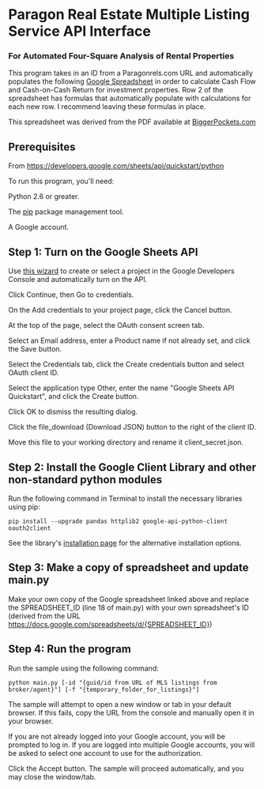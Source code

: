 # Paragon Real Estate Multiple Listing Service API Interface
### For Automated Four-Square Analysis of Rental Properties

This program takes in an ID from a Paragonrels.com URL and automatically populates the following
<a href="https://docs.google.com/spreadsheets/d/1S-Vqsw_JyrCo6_zziWM_llZNl8AU92MeLZx9Xp5lMyw/edit?usp=divesdk"> Google Spreadsheet</a>
in order to calculate Cash Flow and Cash-on-Cash Return for investment properties.
Row 2 of the spreadsheet has formulas that automatically populate with calculations for each new row.
I recommend leaving these formulas in place.


This spreadsheet was derived from the PDF available at
<a href="https://www.biggerpockets.com/renewsblog/easily-analyzing-rental-properties-four-square-method/">BiggerPockets.com</a>

## Prerequisites
From https://developers.google.com/sheets/api/quickstart/python

To run this program, you'll need:

Python 2.6 or greater.

The <a href="https://pypi.python.org/pypi/pip">pip</a> package management tool.

A Google account.

## Step 1: Turn on the Google Sheets API
Use <a href="https://console.developers.google.com/start/api?id=sheets.googleapis.com">this wizard</a> to create or
select a project in the Google Developers Console and automatically turn on the API.

Click Continue, then Go to credentials.

On the Add credentials to your project page, click the Cancel button.

At the top of the page, select the OAuth consent screen tab.

Select an Email address, enter a Product name if not already set, and click the Save button.

Select the Credentials tab, click the Create credentials button and select OAuth client ID.

Select the application type Other, enter the name "Google Sheets API Quickstart", and click the Create button.

Click OK to dismiss the resulting dialog.

Click the file_download (Download JSON) button to the right of the client ID.

Move this file to your working directory and rename it client_secret.json.


## Step 2: Install the Google Client Library and other non-standard python modules
Run the following command in Terminal to install the necessary libraries using pip:
```
pip install --upgrade pandas httplib2 google-api-python-client oauth2client
```
See the library's <a href="https://developers.google.com/api-client-library/python/start/installation">installation page</a> for the alternative installation options.

## Step 3: Make a copy of spreadsheet and update main.py
Make your own copy of the Google spreadsheet linked above and replace the SPREADSHEET_ID (line 18 of main.py)
with your own spreadsheet's ID (derived from the URL https://docs.google.com/spreadsheets/d/{SPREADSHEET_ID})

## Step 4: Run the program
Run the sample using the following command:
```
python main.py [-id "{guid/id from URL of MLS listings from broker/agent}"] [-f "{temporary_folder_for_listings}"]
```
The sample will attempt to open a new window or tab in your default browser. If this fails, copy the URL from the console and manually open it in your browser.

If you are not already logged into your Google account, you will be prompted to log in.
If you are logged into multiple Google accounts, you will be asked to select one account to use for the authorization.

Click the Accept button.
The sample will proceed automatically, and you may close the window/tab.
